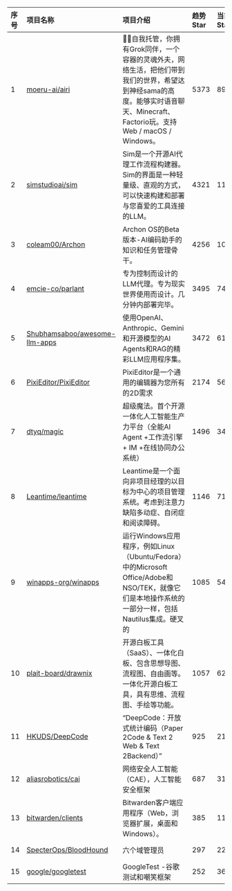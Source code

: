 |序号|项目名称|项目介绍|趋势Star|当前Star|创建时间|
|:---|:---|:---|:---|:---|:---|
|1|[moeru-ai/airi](https://github.com/moeru-ai/airi)|💖🧸自我托管，你拥有Grok同伴，一个容器的灵魂外夫，网络生活，把他们带到我们的世界，希望达到神经sama的高度。能够实时语音聊天、Minecraft、Factorio玩。支持Web / macOS / Windows。|5373|8923|2024-12-01|
|2|[simstudioai/sim](https://github.com/simstudioai/sim)|Sim是一个开源AI代理工作流程构建器。Sim的界面是一种轻量级、直观的方式，可以快速构建和部署与您喜爱的工具连接的LLM。|4321|11793|2025-01-05|
|3|[coleam00/Archon](https://github.com/coleam00/Archon)|Archon OS的Beta版本-AI编码助手的知识和任务管理骨干。|4256|10534|2025-02-07|
|4|[emcie-co/parlant](https://github.com/emcie-co/parlant)|专为控制而设计的LLM代理。专为现实世界使用而设计。几分钟内部署完毕。|3495|7472|2024-02-15|
|5|[Shubhamsaboo/awesome-llm-apps](https://github.com/Shubhamsaboo/awesome-llm-apps)|使用OpenAI、Anthropic、Gemini和开源模型的AI Agents和RAG的精彩LLM应用程序集。|3472|61833|2024-04-29|
|6|[PixiEditor/PixiEditor](https://github.com/PixiEditor/PixiEditor)|PixiEditor是一个通用的编辑器为您所有的2D需求|2174|5658|2018-10-09|
|7|[dtyq/magic](https://github.com/dtyq/magic)|超级魔法。首个开源一体化人工智能生产力平台（全能AI Agent +工作流引擎+ IM +在线协同办公系统）|1496|3405|2025-05-14|
|8|[Leantime/leantime](https://github.com/Leantime/leantime)|Leantime是一个面向非项目经理的以目标为中心的项目管理系统。考虑到注意力缺陷多动症、自闭症和阅读障碍。|1146|7165|2015-01-23|
|9|[winapps-org/winapps](https://github.com/winapps-org/winapps)|运行Windows应用程序，例如Linux（Ubuntu/Fedora）中的Microsoft Office/Adobe和NSO/TEK，就像它们是本地操作系统的一部分一样，包括Nautilus集成。硬叉的|1085|5453|2023-07-05|
|10|[plait-board/drawnix](https://github.com/plait-board/drawnix)|开源白板工具（SaaS）、一体化白板、包含思想导图、流程图、自由画等。一体化开源白板工具，具有思维、流程图、手绘等功能。|1057|6261|2024-06-04|
|11|[HKUDS/DeepCode](https://github.com/HKUDS/DeepCode)|“DeepCode：开放式统计编码（Paper 2Code & Text 2 Web & Text 2Backend）”|925|2149|2025-05-14|
|12|[aliasrobotics/cai](https://github.com/aliasrobotics/cai)|网络安全人工智能（CAE），人工智能安全框架|687|3122|2025-03-31|
|13|[bitwarden/clients](https://github.com/bitwarden/clients)|Bitwarden客户端应用程序（Web，浏览器扩展，桌面和Windows）。|385|11015|2016-03-09|
|14|[SpecterOps/BloodHound](https://github.com/SpecterOps/BloodHound)|六个域管理员|297|2241|2023-08-03|
|15|[google/googletest](https://github.com/google/googletest)|GoogleTest -谷歌测试和嘲笑框架|252|36869|2015-07-28|